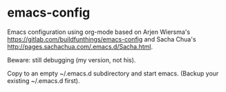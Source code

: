 # emacs-config
Emacs configuration using org-mode based on Arjen
Wiersma's <https://gitlab.com/buildfunthings/emacs-config> and Sacha Chua's <http://pages.sachachua.com/.emacs.d/Sacha.html>.

Beware: still debugging (my version, not his).

Copy to an empty ~/.emacs.d subdirectory and start emacs.
(Backup your existing ~/.emacs.d first).
